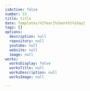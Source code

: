 ```yaml
---
isActive: false
number: 53
title: title
date: Templates/%{Year}%{month}%{day}
tags: []
options:
  description: null
  repository: null
  youtube: null
  website: null
  image: null
works:
  worksDisplay: false
  worksTitle: null
  worksDescription: null
  worksImage: null

---
```



<!--more-->
